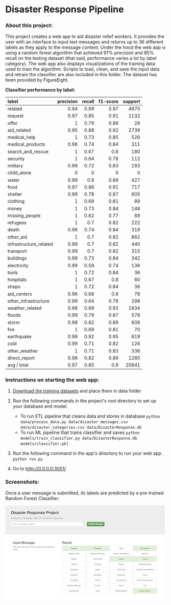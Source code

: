 # Disaster Response Pipeline

### About this project:
This project creates a web app to aid disaster relief workers. It provides the user with an interface to input text messages and returns up to 36 different labels as they apply to the message content. Under the hood the web app is using a random forest algorithm that achieved 97% precision and 85% recall on the testing dataset (that said, performance varies a lot by label category). The web app also displays visualizations of the training data used to train the algorithm. Scripts to load, clean, and save the input data and retrain the classifier are also included in this folder. The dataset has been provided by FigureEight.


**Classifier performance by label:**

| label                  | precision | recall | f1-score | support |
|:-----------------------|----------:|-------:|---------:|--------:|
| related                |      0.94 |   0.99 |     0.97 |    4970 |
| request                |      0.97 |   0.85 |     0.91 |    1132 |
| offer                  |         1 |   0.79 |     0.88 |      28 |
| aid_related            |      0.95 |   0.88 |     0.92 |    2739 |
| medical_help           |         1 |   0.73 |     0.85 |     526 |
| medical_products       |      0.98 |   0.74 |     0.84 |     311 |
| search_and_rescue      |         1 |   0.67 |      0.8 |     180 |
| security               |         1 |   0.64 |     0.78 |     112 |
| military               |      0.99 |   0.72 |     0.83 |     193 |
| child_alone            |         0 |      0 |        0 |       0 |
| water                  |      0.99 |    0.8 |     0.89 |     427 |
| food                   |      0.97 |   0.86 |     0.91 |     717 |
| shelter                |      0.99 |   0.78 |     0.87 |     605 |
| clothing               |         1 |   0.69 |     0.81 |      89 |
| money                  |         1 |   0.73 |     0.84 |     148 |
| missing_people         |         1 |   0.62 |     0.77 |      69 |
| refugees               |         1 |    0.7 |     0.82 |     222 |
| death                  |      0.98 |   0.74 |     0.84 |     319 |
| other_aid              |         1 |    0.7 |     0.82 |     862 |
| infrastructure_related |      0.99 |    0.7 |     0.82 |     440 |
| transport              |      0.99 |    0.7 |     0.82 |     315 |
| buildings              |      0.99 |   0.73 |     0.84 |     342 |
| electricity            |      0.99 |   0.59 |     0.74 |     136 |
| tools                  |         1 |   0.72 |     0.84 |      36 |
| hospitals              |         1 |   0.67 |      0.8 |      60 |
| shops                  |         1 |   0.72 |     0.84 |      36 |
| aid_centers            |      0.96 |   0.68 |      0.8 |      78 |
| other_infrastructure   |      0.99 |   0.64 |     0.78 |     298 |
| weather_related        |      0.98 |   0.89 |     0.93 |    1834 |
| floods                 |      0.99 |   0.79 |     0.87 |     578 |
| storm                  |      0.98 |   0.82 |     0.89 |     608 |
| fire                   |         1 |   0.69 |     0.81 |      70 |
| earthquake             |      0.98 |   0.92 |     0.95 |     619 |
| cold                   |      0.99 |   0.71 |     0.82 |     126 |
| other_weather          |         1 |   0.71 |     0.83 |     336 |
| direct_report          |      0.98 |   0.82 |     0.89 |    1280 |
| avg / total            |      0.97 |   0.85 |      0.9 |   20841 |



### Instructions on starting the web app:
1. [Download the training datasets](https://drive.google.com/open?id=1UF2YPf4qin0pMM_HYnMLeCq7tK8jyYA9) and place them in data folder

2. Run the following commands in the project's root directory to set up your database and model.

    - To run ETL pipeline that cleans data and stores in database
        `python data/process_data.py data/disaster_messages.csv data/disaster_categories.csv data/DisasterResponse.db`
    - To run ML pipeline that trains classifier and saves
        `python models/train_classifier.py data/DisasterResponse.db models/classifier.pkl`

3. Run the following command in the app's directory to run your web app.
    `python run.py`

4. Go to http://0.0.0.0:3001/



### Screenshots:
Once a user message is submitted, its labels are predicted by a pre-trained
Random Forest Classifier:

![text classification example](../images/text_classification_example.png)
